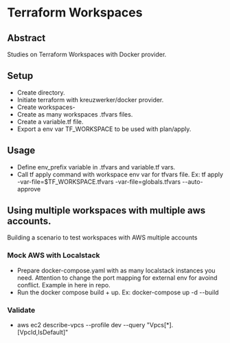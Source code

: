 # Terraform Workspaces

## Abstract

Studies on Terraform Workspaces with Docker provider.

## Setup
- Create directory.
- Initiate terraform with kreuzwerker/docker provider.
- Create workspaces-
- Create as many workspaces .tfvars files.
- Create a variable.tf file.
- Export a env var TF_WORKSPACE to be used with plan/apply.

## Usage
- Define env_prefix variable in .tfvars and variable.tf vars.
- Call tf apply command with workspace env var for tfvars file. 
    Ex: tf apply -var-file=$TF_WORKSPACE.tfvars -var-file=globals.tfvars --auto-approve

## Using multiple workspaces with multiple aws accounts.

Building a scenario to test workspaces with AWS multiple accounts

### Mock AWS with Localstack

- Prepare docker-compose.yaml with as many localstack instances you need. Attention to change the port mapping for external env for avoind conflict. Example in here in repo.
- Run the docker compose build + up.
    Ex: docker-compose up -d --build

### Validate
- aws ec2 describe-vpcs --profile dev --query "Vpcs[*].[VpcId,IsDefault]"
